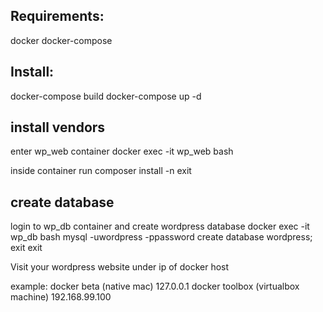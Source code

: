 ## Requirements:
docker
docker-compose

## Install:
docker-compose build
docker-compose up -d

## install vendors
enter wp_web container 
docker exec -it wp_web bash

inside container run
composer install -n
exit

## create database
login to wp_db container and create wordpress database
docker exec -it wp_db bash
mysql -uwordpress -ppassword
create database wordpress;
exit
exit

Visit your wordpress website under ip of docker host

example: 
docker beta (native mac) 127.0.0.1
docker toolbox (virtualbox machine) 192.168.99.100
